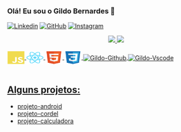 ### Olá! Eu sou o Gildo Bernardes 👋

[![Linkedin](https://img.shields.io/badge/LinkedIn-0077B5?style=for-the-badge&logo=linkedin&logoColor=white)](https:www.linkedin.com/in/gildo-bernardes-853924197)
[![GitHub](https://img.shields.io/badge/GitHub-100000?style=for-the-badge&logo=github&logoColor=white)](https://github.com/GILDOBERNARDES)
[![Instagram](https://img.shields.io/badge/Instagram-E4405F?style=for-the-badge&logo=instagram&logoColor=white)](https://www.instagram.com/gildobernardes/)

<div align="center">
  <a href="https://github.com/gildobernardes">
  <img height="180em" src="https://github-readme-stats.vercel.app/api?username=gildobernardes&show_icons=true&theme=cobalt&include_all_commits=true&count_private=true"/>
  <img height="180em" src="https://github-readme-stats.vercel.app/api/top-langs/?username=gildobernardes&layout=compact&langs_count=7&theme=cobalt"/>
</div>
<div style="display: inline_block"><br>
  <img align="center" alt="Gildo-Js" height="30" width="40" src="https://raw.githubusercontent.com/devicons/devicon/master/icons/javascript/javascript-plain.svg">
  <img align="center" alt="Gildo-React" height="30" width="40" src="https://raw.githubusercontent.com/devicons/devicon/master/icons/react/react-original.svg">
  <img align="center" alt="Gildo-HTML" height="30" width="40" src="https://raw.githubusercontent.com/devicons/devicon/master/icons/html5/html5-original.svg">
  <img align="center" alt="Gildo-CSS" height="30" width="40" src="https://raw.githubusercontent.com/devicons/devicon/master/icons/css3/css3-original.svg">
  <img align="center" alt="Gildo-Github" height="30" width="40" src="https://cdn.jsdelivr.net/gh/devicons/devicon/icons/github/github-original.svg" />
  <img align="center" alt="Gildo-Vscode" height="30" width="40" src="https://cdn.jsdelivr.net/gh/devicons/devicon/icons/vscode/vscode-original.svg" />
</div><br/>

## Alguns projetos:
- [projeto-android](https://gildobernardes.github.io/projeto-android/#)
- [projeto-cordel](https://gildobernardes.github.io/projeto-cordel/)
- [projeto-calculadora](https://gildobernardes.github.io/projeto-calculadora/)
